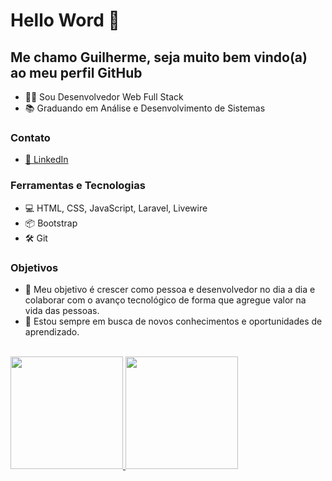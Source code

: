 # Hello Word 👋
## Me chamo Guilherme, seja muito bem vindo(a) ao meu perfil GitHub 

- 👨‍💻 Sou Desenvolvedor Web Full Stack
- 📚 Graduando em Análise e Desenvolvimento de Sistemas

### Contato
- <a href="https://www.linkedin.com/in/guilherme-barross/" target="_blank">🔗 LinkedIn</a>

### Ferramentas e Tecnologias

- 💻 HTML, CSS, JavaScript, Laravel, Livewire
- 📦 Bootstrap
- 🛠️ Git


### Objetivos

- 🚀 Meu objetivo é crescer como pessoa e desenvolvedor no dia a dia e colaborar com o avanço tecnológico de forma que agregue valor na vida das pessoas.
- 🌱 Estou sempre em busca de novos conhecimentos e oportunidades de aprendizado.
<br><br>


<div>
<a href="https://github.com/guibarross">
<img loading="lazy" height="180em" src="https://github-readme-stats.vercel.app/api/top-langs/?username=guibarross&layout=compact&langs_count=7&theme=dracula"/>
<img loading="lazy" height="180em" src="https://github-readme-stats.vercel.app/api?username=guibarross&show_icons=true&theme=dracula&include_all_commits=true&count_private=true"/>
</div>

<!--
### Projetos Recentes

- [Projeto 1](link-do-projeto-1): Descreva aqui um projeto recente que você tenha concluído ou esteja trabalhando.
- [Projeto 2](link-do-projeto-2): Outro exemplo de projeto relevante.
- [Projeto 3](link-do-projeto-3): Mais um projeto incrível!

-->
  

